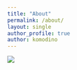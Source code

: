 ```yaml
---
title: "About"
permalink: /about/
layout: single
author_profile: true
author: komodino
---
```



![](https://www.funday.gr/wp-content/uploads/2017/05/epetion-efches-gia-suntrofo.jpg)
